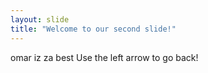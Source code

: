 ```yaml
---
layout: slide
title: "Welcome to our second slide!"
---
```

omar iz za best
Use the left arrow to go back!
